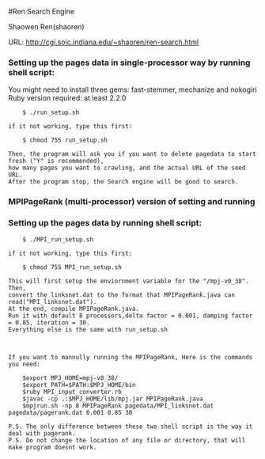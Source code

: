 
#Ren Search Engine

 Shaowen Ren(shaoren) 


URL: http://cgi.soic.indiana.edu/~shaoren/ren-search.html

### Setting up the pages data in single-processor way by running shell script:
You might need to install three gems: fast-stemmer, mechanize and nokogiri
Ruby version required: at least 2.2.0
```shell
	$ ./run_setup.sh
```
	if it not working, type this first:
```shell
	$ chmod 755 run_setup.sh
```
	Then, the program will ask you if you want to delete pagedata to start fresh ("Y" is recommended),
	how many pages you want to crawling, and the actual URL of the seed URL.
	After the program stop, the Search engine will be good to search.


### MPIPageRank (multi-processor) version of setting and running 
### Setting up the pages data by running shell script:
```shell
	$ ./MPI_run_setup.sh
```
	if it not working, type this first:
```shell
	$ chmod 755 MPI_run_setup.sh
```
	This will first setup the enviornment variable for the "/mpj-v0_38". Then, 
	convert the linksnet.dat to the format that MPIPageRank.java can read("MPI_linksnet.dat").
	At the end, compile MPIPageRank.java. 
	Run it with default 8 processors,delta factor = 0.001, damping factor = 0.85, iteration = 30. 
	Everything else is the same with run_setup.sh
	
	
	
	If you want to mannully running the MPIPageRank, Here is the commands you need:
```shell
	$export MPJ_HOME=mpj-v0_38/
	$export PATH=$PATH:$MPJ_HOME/bin
	$ruby MPI_input_converter.rb
	$javac -cp .:$MPJ_HOME/lib/mpj.jar MPIPageRank.java
	$mpjrun.sh -np 8 MPIPageRank pagedata/MPI_linksnet.dat pagedata/pagerank.dat 0.001 0.85 30
```
	P.S. The only difference between these two shell script is the way it deal with pagerank. 
	P.S. Do not change the location of any file or directory, that will make program doesnt work.